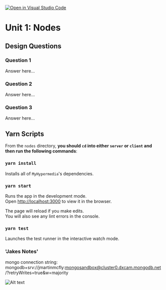 [![Open in Visual Studio Code](https://classroom.github.com/assets/open-in-vscode-c66648af7eb3fe8bc4f294546bfd86ef473780cde1dea487d3c4ff354943c9ae.svg)](https://classroom.github.com/online_ide?assignment_repo_id=8121150&assignment_repo_type=AssignmentRepo)
# Unit 1: Nodes

## Design Questions

### Question 1

Answer here...

### Question 2

Answer here...

### Question 3

Answer here...


## Yarn Scripts

From the `nodes` directory, **you should `cd` into either `server` or `client` and then run the following commands**:

### `yarn install`

Installs all of `MyHypermedia`'s dependencies. 

### `yarn start`

Runs the app in the development mode.\
Open [http://localhost:3000](http://localhost:3000) to view it in the browser.

The page will reload if you make edits.\
You will also see any lint errors in the console.

### `yarn test`

Launches the test runner in the interactive watch mode.



### 'Jakes Notes'

mongo connection string: mongodb+srv://jmartinmcfly:mongosandbox@cluster0.dxcam.mongodb.net/?retryWrites=true&w=majority

![Alt text](https://webimages.mongodb.com/_com_assets/cms/mern-stack-b9q1kbudz0.png?auto%3Dformat%2Ccompress)